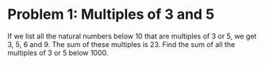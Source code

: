 # Problem 1: Multiples of 3 and 5

If we list all the natural numbers below 10 that are multiples of 3 or
5, we get 3, 5, 6 and 9. The sum of these multiples is 23. Find the sum
of all the multiples of 3 or 5 below 1000.
